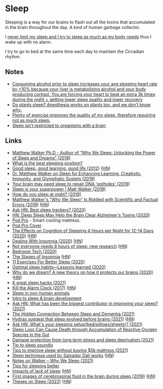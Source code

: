# Sleep

Sleeping is a way for our brains to flash out all the toxins that accumulated in the brain throughout the day. A kind of human garbage collector.

I [never limit my sleep and I try to sleep as much as my body needs](https://www.youtube.com/watch?v=zsPgNuuS8pA) thus I wake up with no alarm.

I try to go to bed at the same time each day to maintain the Circadian rhythm.

## Notes

- [Consuming alcohol prior to sleep increases your avg sleeping heart rate by >10% because your liver is metabolizing alcohol and your body producing cortisol. You are forcing your heart to beat an extra 3k times during the night + getting lower sleep quality and lower recovery](https://twitter.com/m_franceschetti/status/1375867987614371840)
- [Do plants sleep? Anesthesia works on plants too, and we don’t know why.](https://news.ycombinator.com/item?id=27195813)
- [Plenty of exercise improves the quality of my sleep, therefore requiring not as much sleep.](https://news.ycombinator.com/item?id=27821217)
- [Sleep isn't restricted to organisms with a brain](https://www.youtube.com/watch?v=1tOx_Vh5diE)

## Links

- [Matthew Walker Ph.D - Author of “Why We Sleep: Unlocking the Power of Sleep and Dreams” (2018)](https://overcast.fm/+GJeg4VYxg)
- [What is the best sleeping position?](https://www.youtube.com/watch?v=or03pT-D8cQ)
- [Good sleep, good learning, good life (2012)](https://supermemo.guru/wiki/Good_sleep,_good_learning,_good_life) ([HN](https://news.ycombinator.com/item?id=24737026))
- [Dr. Matthew Walker on Sleep for Enhancing Learning, Creativity, Immunity, and Glymphatic System (2019)](https://www.foundmyfitness.com/episodes/matthew-walker)
- [Your brain may need sleep to repair DNA 'potholes' (2019)](https://www.cbc.ca/radio/quirks/mar-9-2019-science-of-awe-blue-whales-and-sonar-chromosomes-and-sleep-and-more-1.5047142/your-brain-may-need-sleep-to-repair-dna-potholes-1.5047151)
- [Sleep is your superpower | Matt Walker (2019)](https://www.youtube.com/watch?v=5MuIMqhT8DM)
- [How do you sleep at night? (2019)](https://justinjackson.ca/sleep)
- [Matthew Walker's "Why We Sleep" Is Riddled with Scientific and Factual Errors (2019)](https://guzey.com/books/why-we-sleep/) ([HN](https://news.ycombinator.com/item?id=26684519))
- [Ask HN: Best sleep trackers? (2020)](https://news.ycombinator.com/item?id=22685537)
- [HN: Deep Sleep May Help the Brain Clear Alzheimer's Toxins (2020)](https://news.ycombinator.com/item?id=21414565)
- [Pod Pro](https://www.eightsleep.com/eight-pod-sleep-cool/) - Smart cooling mattress.
- [Pod Pro Cover](https://www.eightsleep.com/product/pod-pro-cover/)
- [The Effects on Cognition of Sleeping 4 Hours per Night for 12-14 Days (2020)](https://guzey.com/science/sleep/14-day-sleep-deprivation-self-experiment/) ([HN](https://news.ycombinator.com/item?id=23211068))
- [Dealing With Insomnia (2020)](https://jacquesmattheij.com/dealing-with-insomnia/) ([HN](https://news.ycombinator.com/item?id=23810506))
- [Not everyone needs 8 hours of sleep: new research](https://time.com/5876614/circadian-rhythm-study/) ([HN](https://news.ycombinator.com/item?id=24170225))
- [Bedroom Tech (2020)](https://twitter.com/nateliason/status/1309119185646161920)
- [The Stages of Insomnia](https://www.mcsweeneys.net/articles/the-52-stages-of-insomnia) ([HN](https://news.ycombinator.com/item?id=24781337))
- [11 Exercises For Better Sleep (2020)](https://www.nytimes.com/2020/10/10/at-home/exercises-for-better-sleep.html)
- [Optimal sleep habits—Lessons learned (2020)](https://medium.com/@yangWao/optimal-sleep-habits-lessons-learned-8c097e3d3b8c)
- [Why do we dream? A new theory on how it protects our brains (2020)](https://time.com/5925206/why-do-we-dream/) ([HN](https://news.ycombinator.com/item?id=25590022))
- [8 great sleep hacks (2021)](https://twitter.com/m_franceschetti/status/1346180878515499013)
- [Kill the Alarm Clock (2017)](https://supermemo.guru/wiki/Kill_the_alarm_clock) ([HN](https://news.ycombinator.com/item?id=26163691))
- [Sleep in non-human animals](https://en.wikipedia.org/wiki/Sleep_in_non-human_animals)
- [Intro to sleep & brain development](https://twitter.com/basakbuilds/status/1372114559486595072)
- [Ask HN: What has been the biggest contributor in improving your sleep? (2021)](https://news.ycombinator.com/item?id=26931085)
- [The Hidden Connection Between Sleep and Dementia (2021)](https://www.youtube.com/watch?v=76z4UPt-OME)
- [Hydras suggest that sleep evolved before brains (2021)](https://www.quantamagazine.org/sleep-evolved-before-brains-hydras-are-living-proof-20210518/) ([HN](https://news.ycombinator.com/item?id=27195813))
- [Ask HN: What's your sleeping setup(bed/pillows/sheets)? (2021)](https://news.ycombinator.com/item?id=27327050)
- [Sleep Loss Can Cause Death through Accumulation of Reactive Oxygen Species in the Gut](<https://www.cell.com/cell/pdf/S0092-8674(20)30555-9.pdf>)
- [Damage protection from long term stress and sleep deprivation (2021)](https://www.reddit.com/r/Nootropics/comments/ol66wo/damage_protection_from_long_term_stress_and_sleep/)
- [Tip to sleep soundly](https://twitter.com/michelletandler/status/1447367246075080707)
- [Tips to improve sleep without buying $5k mattress (2021)](https://twitter.com/MCovBrown/status/1446854566645878787)
- [Sleep technique used by Salvador Dalí works](https://www.livescience.com/little-known-sleep-stage-may-be-creative-sweet-spot) ([HN](https://news.ycombinator.com/item?id=29515882))
- [Notes on Walker – Why We Sleep (2021)](http://www.federicopereiro.com/notes-walker-sleep/)
- [Tips for sleeping better](https://twitter.com/amasad/status/1475268980608667650)
- [Impacts of lack of sleep](https://belkarx.github.io/posts/finished/Impacts%20Of%20Lack%20Of%20Sleep.html) ([HN](https://news.ycombinator.com/item?id=30184796))
- [First images of cerebrospinal fluid in the brain during sleep (2019)](https://www.bu.edu/articles/2019/cerebrospinal-fluid-washing-in-brain-during-sleep/) ([HN](https://news.ycombinator.com/item?id=30222210))
- [Theses on Sleep (2022)](https://guzey.com/theses-on-sleep/) ([HN](https://news.ycombinator.com/item?id=30289642))
